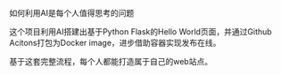 如何利用AI是每个人值得思考的问题

这个项目利用AI搭建出基于Python Flask的Hello World页面，并通过Github Acitons打包为Docker image，进步借助容器实现发布在线。

基于这套完整流程，每个人都能打造属于自己的web站点。

